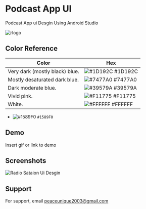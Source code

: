 
# Podcast App UI 

Podcast App ui Desgin Using Android Studio


![rlogo](https://user-images.githubusercontent.com/70995022/184540509-3e41d9df-c11a-4004-bfc7-ccdc6ed74065.png)


## Color Reference

| Color             | Hex                                                                |
| ----------------- | ------------------------------------------------------------------ |
| Very dark (mostly black) blue. | ![#1D192C](https://via.placeholder.com/10/1D192C?text=+) #1D192C |
| Mostly desaturated dark blue. | ![#7477A0](https://via.placeholder.com/10/7477A0?text=+) #7477A0 |
| Dark moderate blue. | ![#39579A](https://via.placeholder.com/10/39579A?text=+) #39579A |
| Vivid pink. | ![#F11775](https://via.placeholder.com/10/F11775?text=+) #F11775 |
| White. | ![#FFFFFF](https://via.placeholder.com/10/FFFFFF?text=+) #FFFFFF |
- ![#1589F0](https://via.placeholder.com/15/1589F0/000000?text=+) `#1589F0`




## Demo

Insert gif or link to demo


## Screenshots

![Radio Sataion Ui Desgin](https://user-images.githubusercontent.com/70995022/184579284-ff3876cb-1708-4f76-94e2-6aae2e86e2e4.png)



## Support

For support, email peaceunique2003@gmail.com 

